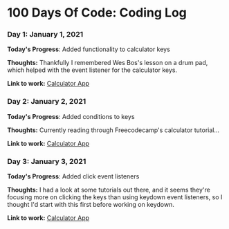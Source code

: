 # 100 Days Of Code: Coding Log

### Day 1: January 1, 2021 

**Today's Progress**: Added functionality to calculator keys

**Thoughts:** Thankfully I remembered Wes Bos's lesson on a drum pad, which helped with the event listener for the calculator keys.

**Link to work:** [Calculator App](https://github.com/elaineleung/calc)

### Day 2: January 2, 2021 

**Today's Progress**: Added conditions to keys

**Thoughts:** Currently reading through Freecodecamp's calculator tutorial...

**Link to work:** [Calculator App](https://github.com/elaineleung/calc)

### Day 3: January 3, 2021 

**Today's Progress**: Added click event listeners

**Thoughts:** I had a look at some tutorials out there, and it seems they're focusing more on clicking the keys than using keydown event listeners, so I thought I'd start with this first before working on keydown.

**Link to work:** [Calculator App](https://github.com/elaineleung/calc)
